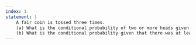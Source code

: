 ```yaml
---
index: 1
statement: |
    A fair coin is tossed three times.  
    (a) What is the conditional probability of two or more heads given that there was at least one head?  
    (b) What is the conditional probability given that there was at least on tail?
---
```

